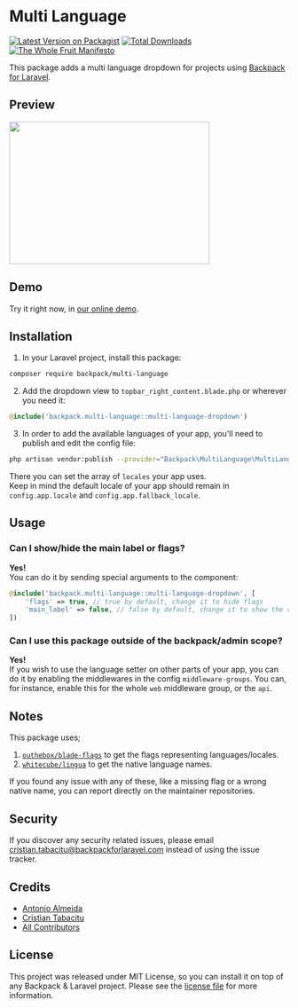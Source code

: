 # Multi Language

[![Latest Version on Packagist][ico-version]][link-packagist]
[![Total Downloads][ico-downloads]][link-downloads]
[![The Whole Fruit Manifesto](https://img.shields.io/badge/writing%20standard-the%20whole%20fruit-brightgreen)](https://github.com/the-whole-fruit/manifesto)


This package adds a multi language dropdown for projects using [Backpack for Laravel](https://backpackforlaravel.com/).

## Preview

<img src="https://github.com/Laravel-Backpack/activity-log/assets/1838187/abdb196f-1d41-4b14-9dc5-2ac7c64cc84d" width="361" height="257" />

## Demo

Try it right now, in [our online demo](https://demo.backpackforlaravel.com/admin/).

## Installation

1) In your Laravel project, install this package:

```bash
composer require backpack/multi-language
```

2) Add the dropdown view to `topbar_right_content.blade.php` or wherever you need it:

```php
@include('backpack.multi-language::multi-language-dropdown')
```

3) In order to add the available languages of your app, you'll need to publish and edit the config file:

```bash
php artisan vendor:publish --provider="Backpack\MultiLanguage\MultiLanguageServiceProvider" --tag=config
```

There you can set the array of `locales` your app uses.  
Keep in mind the default locale of your app should remain in `config.app.locale` and `config.app.fallback_locale`.

## Usage

### Can I show/hide the main label or flags?
**Yes!**  
You can do it by sending special arguments to the component:

```php
@include('backpack.multi-language::multi-language-dropdown', [
    'flags' => true, // true by default, change it to hide flags
    'main_label' => false, // false by default, change it to show the current locale label
])
```

### Can I use this package outside of the backpack/admin scope?
**Yes!**  
If you wish to use the language setter on other parts of your app, you can do it by enabling the middlewares in the config `middleware-groups`.
You can, for instance, enable this for the whole `web` middleware group, or the `api`.


## Notes

This package uses;
1) [`outhebox/blade-flags`](https://github.com/MohmmedAshraf/blade-flags) to get the flags representing languages/locales.
2) [`whitecube/lingua`](https://github.com/whitecube/lingua) to get the native language names.

If you found any issue with any of these, like a missing flag or a wrong native name, you can report directly on the maintainer repositories.


## Security

If you discover any security related issues, please email cristian.tabacitu@backpackforlaravel.com instead of using the issue tracker.

## Credits

- [Antonio Almeida](https://github.com/promatik)
- [Cristian Tabacitu](https://github.com/tabacitu)
- [All Contributors][link-contributors]

## License

This project was released under MIT License, so you can install it on top of any Backpack & Laravel project. Please see the [license file](license.md) for more information.

[ico-version]: https://img.shields.io/packagist/v/backpack/multi-language.svg?style=flat-square
[ico-downloads]: https://img.shields.io/packagist/dt/backpack/multi-language.svg?style=flat-square

[link-packagist]: https://packagist.org/packages/backpack/multi-language
[link-downloads]: https://packagist.org/packages/backpack/multi-language
[link-author]: https://github.com/backpack
[link-contributors]: ../../contributors
